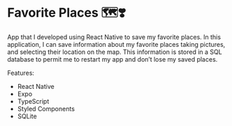 # Favorite Places 🗺️❣️
App that I developed using React Native to save my favorite places. In this application, I can save information about my favorite places taking pictures, and selecting their location on the map. This information is stored in a SQL database to permit me to restart my app and don’t lose my saved places.

Features:

- React Native
- Expo
- TypeScript
- Styled Components
- SQLite
